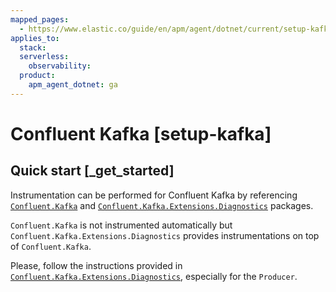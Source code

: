 ```yaml
---
mapped_pages:
  - https://www.elastic.co/guide/en/apm/agent/dotnet/current/setup-kafka.html
applies_to:
  stack:
  serverless:
    observability:
  product:
    apm_agent_dotnet: ga
---
```


# Confluent Kafka [setup-kafka]

## Quick start [_get_started]

Instrumentation can be performed for Confluent Kafka by referencing [`Confluent.Kafka`](https://www.nuget.org/packages/confluent.kafka) and [`Confluent.Kafka.Extensions.Diagnostics`](https://www.nuget.org/packages/Confluent.Kafka.Extensions.Diagnostics) packages.

`Confluent.Kafka` is not instrumented automatically but `Confluent.Kafka.Extensions.Diagnostics` provides instrumentations on top of `Confluent.Kafka`.

Please, follow the instructions provided in [`Confluent.Kafka.Extensions.Diagnostics`](https://www.nuget.org/packages/Confluent.Kafka.Extensions.Diagnostics), especially for the `Producer`.

